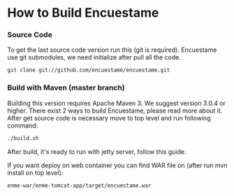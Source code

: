 # How to Build Encuestame


### Source Code

To get the last source code version run this (git is required). Encuestame use git submodules, we need initialize after pull all the code.

````
git clone git://github.com/encuestame/encuestame.git
````

### Build with Maven (master branch)

Building this version requires Apache Maven 3. We suggest version 3.0.4 or higher. There exist 2 ways to build Encuestame, please read more about it. After get source code is necessary move to top level and run following command:

```bash
./build.sh
```

After build, it's ready to run with jetty server, follow this guide.

If you want deploy on web container you can find WAR file on (after run mvn install on top level):

```bash
enme-war/enme-tomcat-app/target/encuestame.war
```